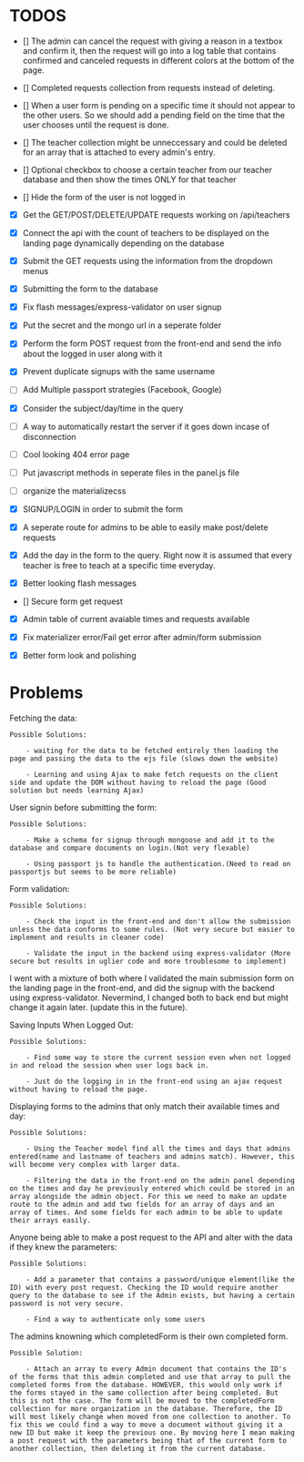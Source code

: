# TODOS

- [] The admin can cancel the request with giving a reason in a textbox and confirm it, then the request will go into a log table that contains confirmed and canceled requests in different colors at the bottom of the page.

- [] Completed requests collection from requests instead of deleting.

- [] When a user form is pending on a specific time it should not appear to the other users. So we should add a pending field on the time that the user chooses until the request is done.

- [] The teacher collection might be unneccessary and could be deleted for an array that is attached to every admin's entry.

- [] Optional checkbox to choose a certain teacher from our teacher database and then show the times ONLY for that teacher

- [] Hide the form of the user is not logged in

- [x] Get the GET/POST/DELETE/UPDATE requests working on /api/teachers

- [x] Connect the api with the count of teachers to be displayed on the landing page dynamically depending on the database

- [x] Submit the GET requests using the information from the dropdown menus

- [x] Submitting the form to the database

- [x] Fix flash messages/express-validator on user signup

- [x] Put the secret and the mongo url in a seperate folder

- [x] Perform the form POST request from the front-end and send the info about the logged in user along with it

- [x] Prevent duplicate signups with the same username

- [ ] Add Multiple passport strategies (Facebook, Google)

- [x] Consider the subject/day/time in the query

- [ ] A way to automatically restart the server if it goes down incase of disconnection

- [ ] Cool looking 404 error page

- [ ] Put javascript methods in seperate files in the panel.js file

- [ ] organize the materializecss

- [x] SIGNUP/LOGIN in order to submit the form

- [x] A seperate route for admins to be able to easily make post/delete requests

- [x] Add the day in the form to the query. Right now it is assumed that every teacher is free to teach at a specific time everyday.

- [x] Better looking flash messages

- [] Secure form get request

- [x] Admin table of current avaiable times and requests available

- [x] Fix materializer error/Fail get error after admin/form submission

- [x] Better form look and polishing

# Problems

Fetching the data:

    Possible Solutions:

    	- waiting for the data to be fetched entirely then loading the page and passing the data to the ejs file (slows down the website)

    	- Learning and using Ajax to make fetch requests on the client side and update the DOM without having to reload the page (Good solution but needs learning Ajax)

User signin before submitting the form:

    Possible Solutions:

    	- Make a schema for signup through mongoose and add it to the database and compare documents on login.(Not very flexable)

    	- Using passport js to handle the authentication.(Need to read on passportjs but seems to be more reliable)

Form validation:

    Possible Solutions:

    	- Check the input in the front-end and don't allow the submission unless the data conforms to some rules. (Not very secure but easier to implement and results in cleaner code)

    	- Validate the input in the backend using express-validator (More secure but results in uglier code and more troublesome to implement)

I went with a mixture of both where I validated the main submission form on the landing page in the front-end, and did the signup with the backend using express-validator. Nevermind, I changed both to back end but might change it again later. (update this in the future).

Saving Inputs When Logged Out:

    Possible Solutions:

    	- Find some way to store the current session even when not logged in and reload the session when user logs back in.

    	- Just do the logging in in the front-end using an ajax request without having to reload the page.

Displaying forms to the admins that only match their available times and day:

    Possible Solutions:

    	- Using the Teacher model find all the times and days that admins entered(name and lastname of teachers and admins match). However, this will become very complex with larger data.

    	- Filtering the data in the front-end on the admin panel depending on the times and day he previously entered which could be stored in an array alongside the admin object. For this we need to make an update route to the admin and add two fields for an array of days and an array of times. And some fields for each admin to be able to update their arrays easily.

Anyone being able to make a post request to the API and alter with the data if they knew the parameters:

    Possible Solutions:

    	- Add a parameter that contains a password/unique element(like the ID) with every post request. Checking the ID would require another query to the database to see if the Admin exists, but having a certain password is not very secure.

    	- Find a way to authenticate only some users

The admins knowning which completedForm is their own completed form.

    Possible Solution:

    	- Attach an array to every Admin document that contains the ID's of the forms that this admin completed and use that array to pull the completed forms from the database. HOWEVER, this would only work if the forms stayed in the same collection after being completed. But this is not the case. The form will be moved to the completedForm collection for more organization in the database. Therefore, the ID will most likely change when moved from one collection to another. To fix this we could find a way to move a document without giving it a new ID but make it keep the previous one. By moving here I mean making a post request with the parameters being that of the current form to another collection, then deleting it from the current database.

